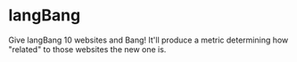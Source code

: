 # langBang
Give langBang 10 websites and Bang! It'll produce a metric determining how "related" to those websites the new one is. 
